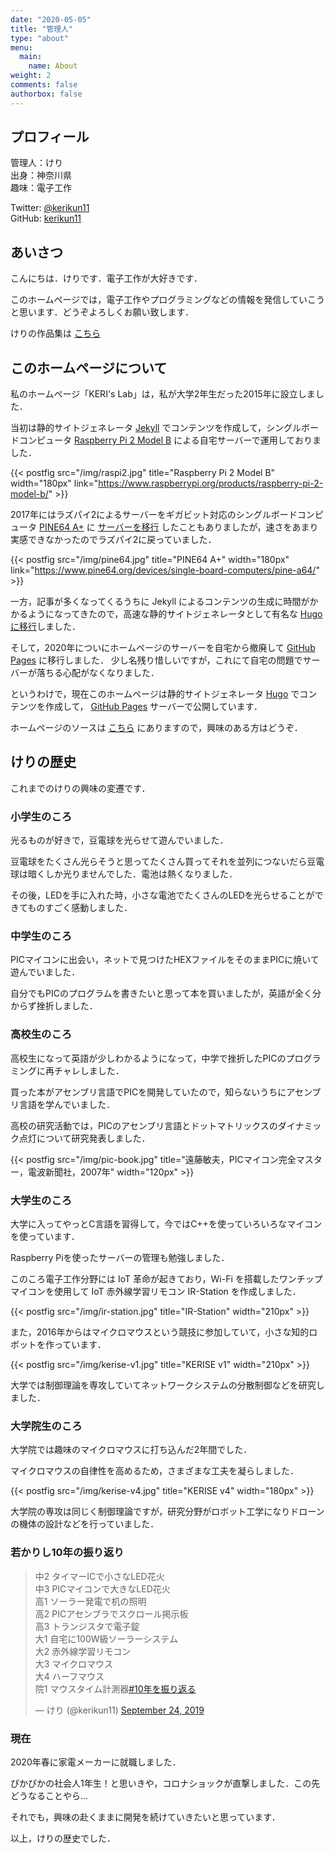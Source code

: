 ```yaml
---
date: "2020-05-05"
title: "管理人"
type: "about"
menu:
  main:
    name: About
weight: 2
comments: false
authorbox: false
---
```


## プロフィール

管理人：けり  
出身：神奈川県  
趣味：電子工作  

Twitter: [@kerikun11](http://twitter.com/kerikun11)  
GitHub:  [kerikun11](http://github.com/kerikun11)

## あいさつ

こんにちは．けりです．電子工作が大好きです．

このホームページでは，電子工作やプログラミングなどの情報を発信していこうと思います．どうぞよろしくお願い致します．

けりの作品集は [こちら](/works/)

## このホームページについて

私のホームページ「KERI's Lab」は，私が大学2年生だった2015年に設立しました．

当初は静的サイトジェネレータ [Jekyll](http://jekyllrb-ja.github.io/) でコンテンツを作成して，シングルボードコンピュータ [Raspberry Pi 2 Model B](https://www.raspberrypi.org/products/raspberry-pi-2-model-b/) による自宅サーバーで運用しておりました．

{{< postfig src="/img/raspi2.jpg" title="Raspberry Pi 2 Model B" width="180px" link="https://www.raspberrypi.org/products/raspberry-pi-2-model-b/" >}}

2017年にはラズパイ2によるサーバーをギガビット対応のシングルボードコンピュータ [PINE64 A+](https://www.pine64.org/devices/single-board-computers/pine-a64/) に [サーバーを移行](/posts/2017-05-07-new-pine64/) したこともありましたが，速さをあまり実感できなかったのでラズパイ2に戻っていました．

{{< postfig src="/img/pine64.jpg" title="PINE64 A+" width="180px" link="https://www.pine64.org/devices/single-board-computers/pine-a64/" >}}

一方，記事が多くなってくるうちに Jekyll によるコンテンツの生成に時間がかかるようになってきたので，高速な静的サイトジェネレータとして有名な [Hugoに移行](/posts/2017-08-29-hugo-migration/)しました．

そして，2020年についにホームページのサーバーを自宅から撤廃して [GitHub Pages](https://pages.github.com/) に移行しました．
少し名残り惜しいですが，これにて自宅の問題でサーバーが落ちる心配がなくなりました．

というわけで，現在このホームページは静的サイトジェネレータ [Hugo](https://gohugo.io/) でコンテンツを作成して， [GitHub Pages](https://pages.github.com/) サーバーで公開しています．

ホームページのソースは [こちら](https://github.com/kerikun11/kerikun11.github.io) にありますので，興味のある方はどうぞ．

## けりの歴史

これまでのけりの興味の変遷です．

### 小学生のころ

光るものが好きで，豆電球を光らせて遊んでいました．

豆電球をたくさん光らそうと思ってたくさん買ってそれを並列につないだら豆電球は暗くしか光りませんでした．電池は熱くなりました．

その後，LEDを手に入れた時，小さな電池でたくさんのLEDを光らせることができてものすごく感動しました．

### 中学生のころ

PICマイコンに出会い，ネットで見つけたHEXファイルをそのままPICに焼いて遊んでいました．

自分でもPICのプログラムを書きたいと思って本を買いましたが，英語が全く分からず挫折しました．

### 高校生のころ

高校生になって英語が少しわかるようになって，中学で挫折したPICのプログラミングに再チャレしました．

買った本がアセンブリ言語でPICを開発していたので，知らないうちにアセンブリ言語を学んでいました．

高校の研究活動では，PICのアセンブリ言語とドットマトリックスのダイナミック点灯について研究発表しました．

{{< postfig src="/img/pic-book.jpg" title="遠藤敏夫，PICマイコン完全マスター，電波新聞社，2007年" width="120px" >}}

### 大学生のころ

大学に入ってやっとC言語を習得して，今ではC++を使っていろいろなマイコンを使っています．

Raspberry Piを使ったサーバーの管理も勉強しました．

このころ電子工作分野には IoT 革命が起きており，Wi-Fi を搭載したワンチップマイコンを使用して IoT 赤外線学習リモコン IR-Station を作成しました．

{{< postfig src="/img/ir-station.jpg" title="IR-Station" width="210px" >}}

また，2016年からはマイクロマウスという競技に参加していて，小さな知的ロボットを作っています．

{{< postfig src="/img/kerise-v1.jpg" title="KERISE v1" width="210px" >}}

大学では制御理論を専攻していてネットワークシステムの分散制御などを研究しました．

### 大学院生のころ

大学院では趣味のマイクロマウスに打ち込んだ2年間でした．

マイクロマウスの自律性を高めるため，さまざまな工夫を凝らしました．

{{< postfig src="/img/kerise-v4.jpg" title="KERISE v4" width="180px" >}}

大学院の専攻は同じく制御理論ですが，研究分野がロボット工学になりドローンの機体の設計などを行っていました．

### 若かりし10年の振り返り

<blockquote class="twitter-tweet"><p lang="ja" dir="ltr">中2 タイマーICで小さなLED花火<br>中3 PICマイコンで大きなLED花火<br>高1 ソーラー発電で机の照明<br>高2 PICアセンブラでスクロール掲示板<br>高3 トランジスタで電子錠<br>大1 自宅に100W級ソーラーシステム<br>大2 赤外線学習リモコン<br>大3 マイクロマウス<br>大4 ハーフマウス<br>院1 マウスタイム計測器<a href="https://twitter.com/hashtag/10%E5%B9%B4%E3%82%92%E6%8C%AF%E3%82%8A%E8%BF%94%E3%82%8B?src=hash&amp;ref_src=twsrc%5Etfw">#10年を振り返る</a></p>&mdash; けり (@kerikun11) <a href="https://twitter.com/kerikun11/status/1176485703380692993?ref_src=twsrc%5Etfw">September 24, 2019</a></blockquote> <script async src="https://platform.twitter.com/widgets.js" charset="utf-8"></script>

### 現在

2020年春に家電メーカーに就職しました．

ぴかぴかの社会人1年生！と思いきや，コロナショックが直撃しました．この先どうなることやら...

それでも，興味の赴くままに開発を続けていきたいと思っています．

以上，けりの歴史でした．
